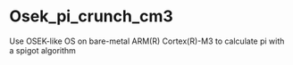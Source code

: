 # Osek_pi_crunch_cm3
Use OSEK-like OS on bare-metal ARM(R) Cortex(R)-M3 to calculate pi with a spigot algorithm 
